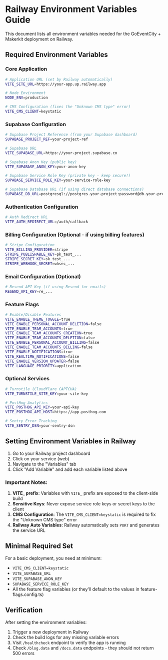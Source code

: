 # Railway Environment Variables Guide

This document lists all environment variables needed for the GoEventCity + Makerkit deployment on Railway.

## Required Environment Variables

### Core Application
```bash
# Application URL (set by Railway automatically)
VITE_SITE_URL=https://your-app.up.railway.app

# Node Environment
NODE_ENV=production

# CMS Configuration (fixes the "Unknown CMS type" error)
VITE_CMS_CLIENT=keystatic
```

### Supabase Configuration
```bash
# Supabase Project Reference (from your Supabase dashboard)
SUPABASE_PROJECT_REF=your-project-ref

# Supabase URL
VITE_SUPABASE_URL=https://your-project.supabase.co

# Supabase Anon Key (public key)
VITE_SUPABASE_ANON_KEY=your-anon-key

# Supabase Service Role Key (private key - keep secure!)
SUPABASE_SERVICE_ROLE_KEY=your-service-role-key

# Supabase Database URL (if using direct database connections)
SUPABASE_DB_URL=postgresql://postgres.your-project:password@db.your-project.supabase.co:5432/postgres
```

### Authentication Configuration
```bash
# Auth Redirect URL
VITE_AUTH_REDIRECT_URL=/auth/callback
```

### Billing Configuration (Optional - if using billing features)
```bash
# Stripe Configuration
VITE_BILLING_PROVIDER=stripe
STRIPE_PUBLISHABLE_KEY=pk_test_...
STRIPE_SECRET_KEY=sk_test_...
STRIPE_WEBHOOK_SECRET=whsec_...
```

### Email Configuration (Optional)
```bash
# Resend API Key (if using Resend for emails)
RESEND_API_KEY=re_...
```

### Feature Flags
```bash
# Enable/Disable Features
VITE_ENABLE_THEME_TOGGLE=true
VITE_ENABLE_PERSONAL_ACCOUNT_DELETION=false
VITE_ENABLE_TEAM_ACCOUNTS=true
VITE_ENABLE_TEAM_ACCOUNTS_CREATION=true
VITE_ENABLE_TEAM_ACCOUNTS_DELETION=false
VITE_ENABLE_PERSONAL_ACCOUNT_BILLING=false
VITE_ENABLE_TEAM_ACCOUNTS_BILLING=false
VITE_ENABLE_NOTIFICATIONS=true
VITE_REALTIME_NOTIFICATIONS=false
VITE_ENABLE_VERSION_UPDATER=false
VITE_LANGUAGE_PRIORITY=application
```

### Optional Services
```bash
# Turnstile (Cloudflare CAPTCHA)
VITE_TURNSTILE_SITE_KEY=your-site-key

# PostHog Analytics
VITE_POSTHOG_API_KEY=your-api-key
VITE_POSTHOG_API_HOST=https://app.posthog.com

# Sentry Error Tracking
VITE_SENTRY_DSN=your-sentry-dsn
```

## Setting Environment Variables in Railway

1. Go to your Railway project dashboard
2. Click on your service (web)
3. Navigate to the "Variables" tab
4. Click "Add Variable" and add each variable listed above

### Important Notes:

1. **VITE_ prefix**: Variables with `VITE_` prefix are exposed to the client-side build
2. **Sensitive Keys**: Never expose service role keys or secret keys to the client
3. **CMS Configuration**: The `VITE_CMS_CLIENT=keystatic` is required to fix the "Unknown CMS type" error
4. **Railway Auto Variables**: Railway automatically sets `PORT` and generates the service URL

## Minimal Required Set

For a basic deployment, you need at minimum:
- `VITE_CMS_CLIENT=keystatic`
- `VITE_SUPABASE_URL`
- `VITE_SUPABASE_ANON_KEY`
- `SUPABASE_SERVICE_ROLE_KEY`
- All the feature flag variables (or they'll default to the values in feature-flags.config.ts)

## Verification

After setting the environment variables:
1. Trigger a new deployment in Railway
2. Check the build logs for any missing variable errors
3. Visit `/healthcheck` endpoint to verify the app is running
4. Check `/blog.data` and `/docs.data` endpoints - they should not return 500 errors